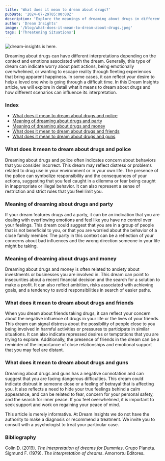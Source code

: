 ```yaml
---
title: 'What does it mean to dream about drugs?'
pubDate: '2024-07-29T05:00:00Z'
description: 'Explore the meanings of dreaming about drugs in different contexts, including the presence of police, parties, money, friends, and guns. Understand what your subconscious may be trying to communicate.'
author: 'Dream Insights'
image: '/blog/what-does-it-mean-to-dream-about-drugs.jpeg'
tags: ['Threatening Situations']
---
```


![dream-insights is here.](/blog/what-does-it-mean-to-dream-about-drugs.jpeg)

Dreaming about drugs can have different interpretations depending on the context and emotions associated with the dream. Generally, this type of dream can indicate worry about past actions, being emotionally overwhelmed, or wanting to escape reality through fleeting experiences that bring apparent happiness. In some cases, it can reflect your desire to help a loved one who is going through a difficult time. In this Dream Insights article, we will explore in detail what it means to dream about drugs and how different scenarios can influence its interpretation.

### Index

- [What does it mean to dream about drugs and police](#what-does-it-mean-to-dream-about-drugs-and-police)
- [Meaning of dreaming about drugs and party](#meaning-of-dreaming-about-drugs-and-party)
- [Meaning of dreaming about drugs and money](#meaning-of-dreaming-about-drugs-and-money)
- [What does it mean to dream about drugs and friends](#what-does-it-mean-to-dream-about-drugs-and-friends)
- [What does it mean to dream about drugs and guns](#what-does-it-mean-to-dream-about-drugs-and-guns)

### What does it mean to dream about drugs and police

Dreaming about drugs and police often indicates concern about behaviors that you consider incorrect. This dream may reflect distress or problems related to drug use in your environment or in your own life. The presence of the police can symbolize responsibility and the consequences of your actions, suggesting that you feel caught in a dilemma or fear being caught in inappropriate or illegal behavior. It can also represent a sense of restriction and strict rules that you feel limit you.

### Meaning of dreaming about drugs and party

If your dream features drugs and a party, it can be an indication that you are dealing with overflowing emotions and feel like you have no control over your feelings. This dream could suggest that you are in a group of people that is not beneficial to you, or that you are worried about the behavior of a close family member. The party in this context can be a reflection of your concerns about bad influences and the wrong direction someone in your life might be taking.

### Meaning of dreaming about drugs and money

Dreaming about drugs and money is often related to anxiety about investments or businesses you are involved in. This dream can point to insecurities about a recent financial decision and the search for a solution to make a profit. It can also reflect ambition, risks associated with achieving goals, and a tendency to avoid responsibilities in search of easier paths.

### What does it mean to dream about drugs and friends

When you dream about friends taking drugs, it can reflect your concern about the negative influence of drugs in your life or the lives of your friends. This dream can signal distress about the possibility of people close to you being involved in harmful activities or pressures to participate in similar situations. It can also indicate repressed desires or temptations that you are trying to explore. Additionally, the presence of friends in the dream can be a reminder of the importance of close relationships and emotional support that you may feel are distant.

### What does it mean to dream about drugs and guns

Dreaming about drugs and guns has a negative connotation and can suggest that you are facing dangerous difficulties. This dream could indicate distrust in someone close or a feeling of betrayal that is affecting you. It also reflects a need to hide your true feelings behind a calm appearance, and can be related to fear, concern for your personal safety, and the search for inner peace. If you feel overwhelmed, it is important to seek support and work on regaining your peace of mind.

This article is merely informative. At Dream Insights we do not have the authority to make a diagnosis or recommend a treatment. We invite you to consult with a psychologist to treat your particular case.

### Bibliography

Colin D. (2019). *The interpretation of dreams for Dummies*. Grupo Planeta. 
Sigmund F. (1979). *The interpretation of dreams*. Amorrortu Editores.